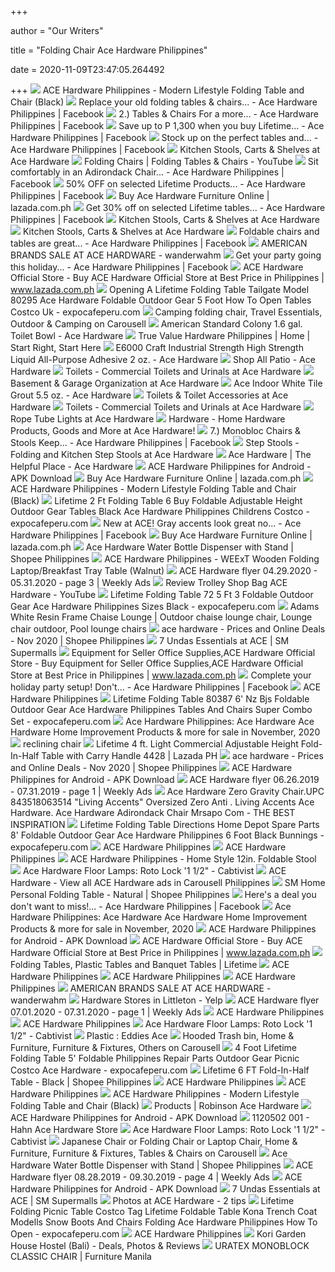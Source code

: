 +++
        
author = "Our Writers"
        
title = "Folding Chair Ace Hardware Philippines"
        
date = 2020-11-09T23:47:05.264492
        
+++
[ ![](https://d3en5mej4c6rt8.cloudfront.net/sku/5a30c882e01ea862c063f48f.jpg)](https://d3en5mej4c6rt8.cloudfront.net/sku/5a30c882e01ea862c063f48f.jpg) ACE Hardware Philippines - Modern Lifestyle Folding Table and Chair (Black)
[ ![](https://lookaside.fbsbx.com/lookaside/crawler/media/?media_id=1004744239640284)](https://lookaside.fbsbx.com/lookaside/crawler/media/?media_id=1004744239640284) Replace your old folding tables & chairs... - Ace Hardware Philippines |  Facebook
[ ![](https://lookaside.fbsbx.com/lookaside/crawler/media/?media_id=1925792090868823)](https://lookaside.fbsbx.com/lookaside/crawler/media/?media_id=1925792090868823) 2.) Tables & Chairs For a more... - Ace Hardware Philippines | Facebook
[ ![](https://lookaside.fbsbx.com/lookaside/crawler/media/?media_id=989360287845346)](https://lookaside.fbsbx.com/lookaside/crawler/media/?media_id=989360287845346) Save up to P 1,300 when you buy Lifetime... - Ace Hardware Philippines |  Facebook
[ ![](https://lookaside.fbsbx.com/lookaside/crawler/media/?media_id=1477039262410777)](https://lookaside.fbsbx.com/lookaside/crawler/media/?media_id=1477039262410777) Stock up on the perfect tables and... - Ace Hardware Philippines | Facebook
[ ![](https://cdn-tp3.mozu.com/24645-37138/cms/37138/files/bd87cb97-1542-4ee6-9987-986ae2081b7a?max=250&quality=80&_mzcb=_1598993681023)](https://cdn-tp3.mozu.com/24645-37138/cms/37138/files/bd87cb97-1542-4ee6-9987-986ae2081b7a?max=250&quality=80&_mzcb=_1598993681023) Kitchen Stools, Carts & Shelves at Ace Hardware
[ ![](https://i.ytimg.com/vi/FM4sRCmRNMs/hqdefault.jpg)](https://i.ytimg.com/vi/FM4sRCmRNMs/hqdefault.jpg) Folding Chairs | Folding Tables & Chairs - YouTube
[ ![](https://lookaside.fbsbx.com/lookaside/crawler/media/?media_id=1011715335609841)](https://lookaside.fbsbx.com/lookaside/crawler/media/?media_id=1011715335609841) Sit comfortably in an Adirondack Chair... - Ace Hardware Philippines |  Facebook
[ ![](https://lookaside.fbsbx.com/lookaside/crawler/media/?media_id=1102802216501152)](https://lookaside.fbsbx.com/lookaside/crawler/media/?media_id=1102802216501152) 50% OFF on selected Lifetime Products... - Ace Hardware Philippines |  Facebook
[ ![](https://ph-test-11.slatic.net/p/f4506c1a5f363f693938fb4e0277a45c.jpg)](https://ph-test-11.slatic.net/p/f4506c1a5f363f693938fb4e0277a45c.jpg) Buy Ace Hardware Furniture Online | lazada.com.ph
[ ![](https://lookaside.fbsbx.com/lookaside/crawler/media/?media_id=1973309706117061)](https://lookaside.fbsbx.com/lookaside/crawler/media/?media_id=1973309706117061) Get 30% off on selected Lifetime tables... - Ace Hardware Philippines |  Facebook
[ ![](https://cdn-tp3.mozu.com/24645-37138/cms/37138/files/aa3fd768-e0df-419c-a7ce-f791f91bf893?max=250&quality=80&_mzcb=_1598993681023)](https://cdn-tp3.mozu.com/24645-37138/cms/37138/files/aa3fd768-e0df-419c-a7ce-f791f91bf893?max=250&quality=80&_mzcb=_1598993681023) Kitchen Stools, Carts & Shelves at Ace Hardware
[ ![](https://cdn-tp3.mozu.com/24645-37138/cms/37138/files/fdc7f250-6dce-4180-8d6c-104efb8ba0f1?max=250&quality=80&_mzcb=_1598993681023)](https://cdn-tp3.mozu.com/24645-37138/cms/37138/files/fdc7f250-6dce-4180-8d6c-104efb8ba0f1?max=250&quality=80&_mzcb=_1598993681023) Kitchen Stools, Carts & Shelves at Ace Hardware
[ ![](https://lookaside.fbsbx.com/lookaside/crawler/media/?media_id=2663501323764559)](https://lookaside.fbsbx.com/lookaside/crawler/media/?media_id=2663501323764559) Foldable chairs and tables are great... - Ace Hardware Philippines |  Facebook
[ ![](https://4.bp.blogspot.com/-rCsjGxvTf9Y/W1SzK8x_1LI/AAAAAAAAGYI/CgiMixDJEWEC1RP7gAaG_KO4OPreSCbLgCLcBGAs/s1600/Photo%2B5.jpg)](https://4.bp.blogspot.com/-rCsjGxvTf9Y/W1SzK8x_1LI/AAAAAAAAGYI/CgiMixDJEWEC1RP7gAaG_KO4OPreSCbLgCLcBGAs/s1600/Photo%2B5.jpg) AMERICAN BRANDS SALE AT ACE HARDWARE - wanderwahm
[ ![](https://lookaside.fbsbx.com/lookaside/crawler/media/?media_id=2004944412953590)](https://lookaside.fbsbx.com/lookaside/crawler/media/?media_id=2004944412953590) Get your party going this holiday... - Ace Hardware Philippines | Facebook
[ ![](https://ph-test-11.slatic.net/p/3/lifetime-6ft-rectangular-folding-table-4174-2046696-301129693ae4d47e2ba61ceb4b656c00-catalog_233.jpg)](https://ph-test-11.slatic.net/p/3/lifetime-6ft-rectangular-folding-table-4174-2046696-301129693ae4d47e2ba61ceb4b656c00-catalog_233.jpg) ACE Hardware Official Store - Buy ACE Hardware Official Store at Best Price  in Philippines | www.lazada.com.ph
[ ![](https://www.expocafeperu.com/w/2020/03/opening-a-lifetime-folding-table-lifetime-folding-tailgate-table-lifetime-folding-table-model-80295-lifetime-folding-table-ace-hardware.jpg)](https://www.expocafeperu.com/w/2020/03/opening-a-lifetime-folding-table-lifetime-folding-tailgate-table-lifetime-folding-table-model-80295-lifetime-folding-table-ace-hardware.jpg) Opening A Lifetime Folding Table Tailgate Model 80295 Ace Hardware Foldable  Outdoor Gear 5 Foot How To Open Tables Costco Uk - expocafeperu.com
[ ![](https://media.karousell.com/media/photos/products/2020/6/2/camping_folding_chair_1591068593_28ea9523_progressive.jpg)](https://media.karousell.com/media/photos/products/2020/6/2/camping_folding_chair_1591068593_28ea9523_progressive.jpg) Camping folding chair, Travel Essentials, Outdoor & Camping on Carousell
[ ![](https://cdn-tp3.mozu.com/24645-37138/cms/37138/files/24071cfb-35bb-4511-ae2f-98be9d4aa39e?quality=60&max=400&_mzcb=_1598993681023)](https://cdn-tp3.mozu.com/24645-37138/cms/37138/files/24071cfb-35bb-4511-ae2f-98be9d4aa39e?quality=60&max=400&_mzcb=_1598993681023) American Standard Colony 1.6 gal. Toilet Bowl - Ace Hardware
[ ![](https://truevalue.com.ph/images/products/image-5ed0b028913f06.33491320.jpg)](https://truevalue.com.ph/images/products/image-5ed0b028913f06.33491320.jpg) True Value Hardware Philippines | Home | Start Right, Start Here
[ ![](https://cdn-tp3.mozu.com/24645-37138/cms/37138/files/30c7f82a-b9f9-4441-8b4c-a1afbff2cbbb?quality=60&_mzcb=_1598993681023)](https://cdn-tp3.mozu.com/24645-37138/cms/37138/files/30c7f82a-b9f9-4441-8b4c-a1afbff2cbbb?quality=60&_mzcb=_1598993681023) E6000 Craft Industrial Strength High Strength Liquid All-Purpose Adhesive 2  oz. - Ace Hardware
[ ![](https://cdn-tp3.mozu.com/24645-37138/cms/37138/files/e0372009-8305-4b4e-89f5-8849832f18ad?max=250&quality=80&_mzcb=_1598993681023)](https://cdn-tp3.mozu.com/24645-37138/cms/37138/files/e0372009-8305-4b4e-89f5-8849832f18ad?max=250&quality=80&_mzcb=_1598993681023) Shop All Patio - Ace Hardware
[ ![](https://cdn-tp3.mozu.com/24645-37138/cms/37138/files/3e22f0d7-52e2-4be6-a2e6-ee2be36169ed?max=250&quality=80&_mzcb=_1598993681023)](https://cdn-tp3.mozu.com/24645-37138/cms/37138/files/3e22f0d7-52e2-4be6-a2e6-ee2be36169ed?max=250&quality=80&_mzcb=_1598993681023) Toilets - Commercial Toilets and Urinals at Ace Hardware
[ ![](https://cdn-tp3.mozu.com/24645-37138/cms/37138/files/db82fd68-f144-4f2d-bc00-c924bced8320?max=250&quality=80&_mzcb=_1598993681023)](https://cdn-tp3.mozu.com/24645-37138/cms/37138/files/db82fd68-f144-4f2d-bc00-c924bced8320?max=250&quality=80&_mzcb=_1598993681023) Basement & Garage Organization at Ace Hardware
[ ![](https://cdn-tp3.mozu.com/24645-37138/cms/37138/files/7b4eed0c-2341-4292-890d-285bfdca51c9?quality=60&_mzcb=_1598993681023)](https://cdn-tp3.mozu.com/24645-37138/cms/37138/files/7b4eed0c-2341-4292-890d-285bfdca51c9?quality=60&_mzcb=_1598993681023) Ace Indoor White Tile Grout 5.5 oz. - Ace Hardware
[ ![](https://cdn-tp3.mozu.com/24645-37138/cms/37138/files/4036fc96-beef-4e0a-a956-f440e3bb9e6a)](https://cdn-tp3.mozu.com/24645-37138/cms/37138/files/4036fc96-beef-4e0a-a956-f440e3bb9e6a) Toilets & Toilet Accessories at Ace Hardware
[ ![](https://cdn-tp3.mozu.com/24645-37138/cms/37138/files/fd284115-7730-41d6-90be-8daae2e0777a?max=250&quality=80&_mzcb=_1598993681023)](https://cdn-tp3.mozu.com/24645-37138/cms/37138/files/fd284115-7730-41d6-90be-8daae2e0777a?max=250&quality=80&_mzcb=_1598993681023) Toilets - Commercial Toilets and Urinals at Ace Hardware
[ ![](https://cdn-tp3.mozu.com/24645-37138/cms/37138/files/9e6d769f-1f26-47ff-84c1-85a21dfcb797?max=250&quality=80&_mzcb=_1598993681023)](https://cdn-tp3.mozu.com/24645-37138/cms/37138/files/9e6d769f-1f26-47ff-84c1-85a21dfcb797?max=250&quality=80&_mzcb=_1598993681023) Rope Tube Lights at Ace Hardware
[ ![](https://cdn-tp3.mozu.com/24645-37138/cms/37138/files/65f9ca0d-cc12-4860-b78f-ba57ff473ee8?quality=50)](https://cdn-tp3.mozu.com/24645-37138/cms/37138/files/65f9ca0d-cc12-4860-b78f-ba57ff473ee8?quality=50) Hardware - Home Hardware Products, Goods and More at Ace Hardware!
[ ![](https://lookaside.fbsbx.com/lookaside/crawler/media/?media_id=1925792390868793)](https://lookaside.fbsbx.com/lookaside/crawler/media/?media_id=1925792390868793) 7.) Monobloc Chairs & Stools Keep... - Ace Hardware Philippines | Facebook
[ ![](https://cdn-tp3.mozu.com/24645-37138/cms/37138/files/bf773952-c8bd-4821-a467-4e5cbdb92478)](https://cdn-tp3.mozu.com/24645-37138/cms/37138/files/bf773952-c8bd-4821-a467-4e5cbdb92478) Step Stools - Folding and Kitchen Step Stools at Ace Hardware
[ ![](https://cdn-tp3.mozu.com/24645-37138/resources/images/ace/Ace_Store.jpg)](https://cdn-tp3.mozu.com/24645-37138/resources/images/ace/Ace_Store.jpg) Ace Hardware | The Helpful Place - Ace Hardware
[ ![](https://image.winudf.com/v2/image1/b21uaS5zbXJldGFpbC5hY2VwaF9zY3JlZW5fN18xNTk3Njg5MzY5XzAyMQ/screen-7.jpg?fakeurl=1&type=.jpg)](https://image.winudf.com/v2/image1/b21uaS5zbXJldGFpbC5hY2VwaF9zY3JlZW5fN18xNTk3Njg5MzY5XzAyMQ/screen-7.jpg?fakeurl=1&type=.jpg) ACE Hardware Philippines for Android - APK Download
[ ![](https://ph-test-11.slatic.net/p/0f5439a6833dfdd67c35d40643cc42bf.jpg)](https://ph-test-11.slatic.net/p/0f5439a6833dfdd67c35d40643cc42bf.jpg) Buy Ace Hardware Furniture Online | lazada.com.ph
[ ![](https://d3en5mej4c6rt8.cloudfront.net/sku/5a30c882e01ea862c063f490.jpg)](https://d3en5mej4c6rt8.cloudfront.net/sku/5a30c882e01ea862c063f490.jpg) ACE Hardware Philippines - Modern Lifestyle Folding Table and Chair (Black)
[ ![](https://www.expocafeperu.com/w/2020/03/lifetime-2-ft-folding-table-6-ft-lifetime-folding-table-buy-lifetime-foldable-table-lifetime-folding-table-adjustable-height.jpg)](https://www.expocafeperu.com/w/2020/03/lifetime-2-ft-folding-table-6-ft-lifetime-folding-table-buy-lifetime-foldable-table-lifetime-folding-table-adjustable-height.jpg) Lifetime 2 Ft Folding Table 6 Buy Foldable Adjustable Height Outdoor Gear  Tables Black Ace Hardware Philippines Childrens Costco - expocafeperu.com
[ ![](https://lookaside.fbsbx.com/lookaside/crawler/media/?media_id=1407867329327971)](https://lookaside.fbsbx.com/lookaside/crawler/media/?media_id=1407867329327971) New at ACE! Gray accents look great no... - Ace Hardware Philippines |  Facebook
[ ![](https://ph-test-11.slatic.net/p/d54bf8a691b97a5ed0840ea543c8c6b7.jpg)](https://ph-test-11.slatic.net/p/d54bf8a691b97a5ed0840ea543c8c6b7.jpg) Buy Ace Hardware Furniture Online | lazada.com.ph
[ ![](https://cf.shopee.ph/file/7adc87e4355cdee092098026e63364c7)](https://cf.shopee.ph/file/7adc87e4355cdee092098026e63364c7) Ace Hardware Water Bottle Dispenser with Stand | Shopee Philippines
[ ![](https://d3en5mej4c6rt8.cloudfront.net/sku/5bb42055609f555187021a49_500.jpg)](https://d3en5mej4c6rt8.cloudfront.net/sku/5bb42055609f555187021a49_500.jpg) ACE Hardware Philippines - WEExT Wooden Folding Laptop/Breakfast Tray Table  (Walnut)
[ ![](https://weekly-ads.us/public/gimg/1/6/2/5/6/3/2/1625632-900-100000.jpg)](https://weekly-ads.us/public/gimg/1/6/2/5/6/3/2/1625632-900-100000.jpg) ACE Hardware flyer 04.29.2020 - 05.31.2020 - page 3 | Weekly Ads
[ ![](https://i.ytimg.com/vi/o28DFSL-jSI/maxresdefault.jpg)](https://i.ytimg.com/vi/o28DFSL-jSI/maxresdefault.jpg) Review Trolley Shop Bag ACE Hardware - YouTube
[ ![](https://www.expocafeperu.com/w/2020/03/lifetime-folding-table-72-lifetime-5-ft-folding-table-lifetime-folding-table-5-ft-lifetime-3-ft-folding-table.jpg)](https://www.expocafeperu.com/w/2020/03/lifetime-folding-table-72-lifetime-5-ft-folding-table-lifetime-folding-table-5-ft-lifetime-3-ft-folding-table.jpg) Lifetime Folding Table 72 5 Ft 3 Foldable Outdoor Gear Ace Hardware  Philippines Sizes Black - expocafeperu.com
[ ![](https://i.pinimg.com/originals/26/64/74/2664748336417e91bb6b0fd2fe7e7163.jpg)](https://i.pinimg.com/originals/26/64/74/2664748336417e91bb6b0fd2fe7e7163.jpg) Adams White Resin Frame Chaise Lounge | Outdoor chaise lounge chair, Lounge  chair outdoor, Pool lounge chairs
[ ![](https://cf.shopee.ph/file/154d25ca7f9be0c54b107707e08feb25_tn)](https://cf.shopee.ph/file/154d25ca7f9be0c54b107707e08feb25_tn) ace hardware - Prices and Online Deals - Nov 2020 | Shopee Philippines
[ ![](https://contents.smsupermalls.com/data/uploads/2018/10/ACE1.jpg)](https://contents.smsupermalls.com/data/uploads/2018/10/ACE1.jpg) 7 Undas Essentials at ACE | SM Supermalls
[ ![](https://ph-test-11.slatic.net/p/4660b7a5bdaa13563cf2c5175d302e71.jpg)](https://ph-test-11.slatic.net/p/4660b7a5bdaa13563cf2c5175d302e71.jpg) Equipment for Seller Office Supplies,ACE Hardware Official Store - Buy  Equipment for Seller Office Supplies,ACE Hardware Official Store at Best  Price in Philippines | www.lazada.com.ph
[ ![](https://lookaside.fbsbx.com/lookaside/crawler/media/?media_id=1549471218500914)](https://lookaside.fbsbx.com/lookaside/crawler/media/?media_id=1549471218500914) Complete your holiday party setup! Don't... - Ace Hardware Philippines |  Facebook
[ ![](https://d3en5mej4c6rt8.cloudfront.net/carousel/5f22eb6073717628885d7ddfhehpz5hw12h_desktopdh124clighp.jpg)](https://d3en5mej4c6rt8.cloudfront.net/carousel/5f22eb6073717628885d7ddfhehpz5hw12h_desktopdh124clighp.jpg) ACE Hardware Philippines
[ ![](https://www.expocafeperu.com/w/2020/03/lifetime-folding-table-80387-lifetime-folding-table-6-lifetime-folding-table-nz-lifetime-folding-table-bjs.jpg)](https://www.expocafeperu.com/w/2020/03/lifetime-folding-table-80387-lifetime-folding-table-6-lifetime-folding-table-nz-lifetime-folding-table-bjs.jpg) Lifetime Folding Table 80387 6' Nz Bjs Foldable Outdoor Gear Ace Hardware  Philippines Tables And Chairs Super Combo Set - expocafeperu.com
[ ![](https://a.ipricegroup.com/media/ace_hardware.png)](https://a.ipricegroup.com/media/ace_hardware.png) Ace Hardware Philippines: Ace Hardware Ace Hardware Home Improvement  Products & more for sale in November, 2020
[ ![](https://www.tsikot.com/forums/attachments/miscellaneous-talk-163/22534d1407289373-reclining-chair-reclining-chair.jpg)](https://www.tsikot.com/forums/attachments/miscellaneous-talk-163/22534d1407289373-reclining-chair-reclining-chair.jpg) reclining chair
[ ![](https://ph-test-11.slatic.net/p/7f8a053ee8a20bc42c18c64161fad8d1.jpg)](https://ph-test-11.slatic.net/p/7f8a053ee8a20bc42c18c64161fad8d1.jpg) Lifetime 4 ft. Light Commercial Adjustable Height Fold-In-Half Table with  Carry Handle 4428 | Lazada PH
[ ![](https://cf.shopee.ph/file/c333cf29160d14c882c2d9ce0c81c74a_tn)](https://cf.shopee.ph/file/c333cf29160d14c882c2d9ce0c81c74a_tn) ace hardware - Prices and Online Deals - Nov 2020 | Shopee Philippines
[ ![](https://image.winudf.com/v2/image1/b21uaS5zbXJldGFpbC5hY2VwaF9zY3JlZW5fMF8xNTk3Njg5MzYwXzA1Mw/screen-0.jpg?fakeurl=1&type=.jpg)](https://image.winudf.com/v2/image1/b21uaS5zbXJldGFpbC5hY2VwaF9zY3JlZW5fMF8xNTk3Njg5MzYwXzA1Mw/screen-0.jpg?fakeurl=1&type=.jpg) ACE Hardware Philippines for Android - APK Download
[ ![](https://weekly-ads.us/public/gimg/9/7/4/7/6/1/974761-900-100000.jpg)](https://weekly-ads.us/public/gimg/9/7/4/7/6/1/974761-900-100000.jpg) ACE Hardware flyer 06.26.2019 - 07.31.2019 - page 1 | Weekly Ads
[ ![](http://mrsapo.com/wp-content/uploads/2018/02/ace-hardware-adirondack-chair-outdoor-rocking-chair-cushion-e9mokfh3.jpg)](http://mrsapo.com/wp-content/uploads/2018/02/ace-hardware-adirondack-chair-outdoor-rocking-chair-cushion-e9mokfh3.jpg) Ace Hardware Zero Gravity Chair.UPC 843518063514 "Living Accents" Oversized  Zero Anti . Living Accents Ace Hardware. Ace Hardware Adirondack Chair  Mrsapo Com - THE BEST INSPIRATION
[ ![](https://www.expocafeperu.com/w/2020/03/lifetime-folding-table-directions-lifetime-folding-table-home-depot-lifetime-folding-table-spare-parts-8-lifetime-folding-table.jpg)](https://www.expocafeperu.com/w/2020/03/lifetime-folding-table-directions-lifetime-folding-table-home-depot-lifetime-folding-table-spare-parts-8-lifetime-folding-table.jpg) Lifetime Folding Table Directions Home Depot Spare Parts 8' Foldable  Outdoor Gear Ace Hardware Philippines 6 Foot Black Bunnings -  expocafeperu.com
[ ![](https://d3en5mej4c6rt8.cloudfront.net/sku/5a0cebb2357f4d1fe9fa21e8_500.jpg)](https://d3en5mej4c6rt8.cloudfront.net/sku/5a0cebb2357f4d1fe9fa21e8_500.jpg) ACE Hardware Philippines
[ ![](https://d3en5mej4c6rt8.cloudfront.net/sku/5ad467adb560e9762b4e23bb_500.jpg)](https://d3en5mej4c6rt8.cloudfront.net/sku/5ad467adb560e9762b4e23bb_500.jpg) ACE Hardware Philippines
[ ![](https://d3en5mej4c6rt8.cloudfront.net/sku/5d3903f0424a6720f2e0a576.jpg)](https://d3en5mej4c6rt8.cloudfront.net/sku/5d3903f0424a6720f2e0a576.jpg) ACE Hardware Philippines - Home Style 12in. Foldable Stool
[ ![](https://www.cabtivist.com/photo/825x825_secure.img2-fg.wfcdn.com/im/11539864/resize-h600-w600%5Ecompr-r85/5381/53810341/.jpg)](https://www.cabtivist.com/photo/825x825_secure.img2-fg.wfcdn.com/im/11539864/resize-h600-w600%5Ecompr-r85/5381/53810341/.jpg) Ace Hardware Floor Lamps: Roto Lock '1 1/2" - Cabtivist
[ ![](https://media.karousell.com/media/photos/products/2020/10/28/_used_ace_hardware_shelf_brack_1603853171_c85977c3_progressive_thumbnail.jpg)](https://media.karousell.com/media/photos/products/2020/10/28/_used_ace_hardware_shelf_brack_1603853171_c85977c3_progressive_thumbnail.jpg) ACE Hardware - View all ACE Hardware ads in Carousell Philippines
[ ![](https://cf.shopee.ph/file/3e8d3e71f6e741a6a803fd6b98b90eb4)](https://cf.shopee.ph/file/3e8d3e71f6e741a6a803fd6b98b90eb4) SM Home Personal Folding Table - Natural | Shopee Philippines
[ ![](https://lookaside.fbsbx.com/lookaside/crawler/media/?media_id=1781460441968656)](https://lookaside.fbsbx.com/lookaside/crawler/media/?media_id=1781460441968656) Here's a deal you don't want to miss!... - Ace Hardware Philippines |  Facebook
[ ![](https://p.ipricegroup.com/ebbb59474fefea9d8f6e5014a206ee7cf2502169_0.jpg)](https://p.ipricegroup.com/ebbb59474fefea9d8f6e5014a206ee7cf2502169_0.jpg) Ace Hardware Philippines: Ace Hardware Ace Hardware Home Improvement  Products & more for sale in November, 2020
[ ![](https://image.winudf.com/v2/image1/b21uaS5zbXJldGFpbC5hY2VwaF9zY3JlZW5fMl8xNTk3Njg5MzYyXzAzNg/screen-2.jpg?fakeurl=1&type=.jpg)](https://image.winudf.com/v2/image1/b21uaS5zbXJldGFpbC5hY2VwaF9zY3JlZW5fMl8xNTk3Njg5MzYyXzAzNg/screen-2.jpg?fakeurl=1&type=.jpg) ACE Hardware Philippines for Android - APK Download
[ ![](https://ph-test-11.slatic.net/p/8be8edcadb518b09f74221f75afe7638.jpg)](https://ph-test-11.slatic.net/p/8be8edcadb518b09f74221f75afe7638.jpg) ACE Hardware Official Store - Buy ACE Hardware Official Store at Best Price  in Philippines | www.lazada.com.ph
[ ![](https://marvel-b1-cdn.bc0a.com/f00000000107743/www.lifetime.com/Content/images/Tables300x300.png)](https://marvel-b1-cdn.bc0a.com/f00000000107743/www.lifetime.com/Content/images/Tables300x300.png) Folding Tables, Plastic Tables and Banquet Tables | Lifetime
[ ![](https://d3en5mej4c6rt8.cloudfront.net/carousel/5f22ed6c73717628885d7de0twmaprwjlys_mobiler1larmp2pqd.jpg)](https://d3en5mej4c6rt8.cloudfront.net/carousel/5f22ed6c73717628885d7de0twmaprwjlys_mobiler1larmp2pqd.jpg) ACE Hardware Philippines
[ ![](https://d3en5mej4c6rt8.cloudfront.net/sku/5bfb962e1e78eb0b187663da_500.jpg)](https://d3en5mej4c6rt8.cloudfront.net/sku/5bfb962e1e78eb0b187663da_500.jpg) ACE Hardware Philippines
[ ![](https://d3en5mej4c6rt8.cloudfront.net/carousel/5f22eb6073717628885d7ddfhehpz5hw12h_mobile92frjf64325.jpg)](https://d3en5mej4c6rt8.cloudfront.net/carousel/5f22eb6073717628885d7ddfhehpz5hw12h_mobile92frjf64325.jpg) ACE Hardware Philippines
[ ![](https://2.bp.blogspot.com/-uTyiMEq2gr4/W1SzUmNUn2I/AAAAAAAAGYM/DnmnB0euoHUrCLD8iV2j9Mo8nKpiZYN8QCLcBGAs/s1600/Photo%2B2.jpg)](https://2.bp.blogspot.com/-uTyiMEq2gr4/W1SzUmNUn2I/AAAAAAAAGYM/DnmnB0euoHUrCLD8iV2j9Mo8nKpiZYN8QCLcBGAs/s1600/Photo%2B2.jpg) AMERICAN BRANDS SALE AT ACE HARDWARE - wanderwahm
[ ![](https://s3-media0.fl.yelpcdn.com/bphoto/9PwFz1KwAlLYItG_sDYBZw/ls.jpg)](https://s3-media0.fl.yelpcdn.com/bphoto/9PwFz1KwAlLYItG_sDYBZw/ls.jpg) Hardware Stores in Littleton - Yelp
[ ![](https://weekly-ads.us/public/gimg/1/7/9/7/3/3/1/1797331-900-100000.jpg)](https://weekly-ads.us/public/gimg/1/7/9/7/3/3/1/1797331-900-100000.jpg) ACE Hardware flyer 07.01.2020 - 07.31.2020 - page 1 | Weekly Ads
[ ![](https://acehardware.ph/static/ace_rewards_prefooter-64d674986043b2c8a977aec06495be01.jpg)](https://acehardware.ph/static/ace_rewards_prefooter-64d674986043b2c8a977aec06495be01.jpg) ACE Hardware Philippines
[ ![](https://d3en5mej4c6rt8.cloudfront.net/carousel/5f22ec4a9cea9402d562ce2fyj2i3uqejr_mobilebl4bt4f6k5b.jpg)](https://d3en5mej4c6rt8.cloudfront.net/carousel/5f22ec4a9cea9402d562ce2fyj2i3uqejr_mobilebl4bt4f6k5b.jpg) ACE Hardware Philippines
[ ![](https://www.cabtivist.com/photo/825x619_www.zenlia.com/xmas/products/product-1436995659.65.jpg)](https://www.cabtivist.com/photo/825x619_www.zenlia.com/xmas/products/product-1436995659.65.jpg) Ace Hardware Floor Lamps: Roto Lock '1 1/2" - Cabtivist
[ ![](http://eddiesacehardware.com/store/images/2139277.jpg)](http://eddiesacehardware.com/store/images/2139277.jpg) Plastic : Eddies Ace
[ ![](https://media.karousell.com/media/photos/products/2018/08/05/hooded_trash_bin_1533404985_7193c0f10_progressive)](https://media.karousell.com/media/photos/products/2018/08/05/hooded_trash_bin_1533404985_7193c0f10_progressive) Hooded Trash bin, Home & Furniture, Furniture & Fixtures, Others on  Carousell
[ ![](https://www.expocafeperu.com/w/2020/03/4-foot-lifetime-folding-table-lifetime-folding-table-5-lifetime-foldable-table-philippines-lifetime-folding-table-repair-parts.jpg)](https://www.expocafeperu.com/w/2020/03/4-foot-lifetime-folding-table-lifetime-folding-table-5-lifetime-foldable-table-philippines-lifetime-folding-table-repair-parts.jpg) 4 Foot Lifetime Folding Table 5' Foldable Philippines Repair Parts Outdoor  Gear Picnic Costco Ace Hardware - expocafeperu.com
[ ![](https://cf.shopee.ph/file/7c307a6b6274e113e0649c448b6d1573)](https://cf.shopee.ph/file/7c307a6b6274e113e0649c448b6d1573) Lifetime 6 FT Fold-In-Half Table - Black | Shopee Philippines
[ ![](https://acehardware.ph/static/ace_rewards_prefooter_mobile-28422f666bd03e115f016fff0b6c3ae2.jpg)](https://acehardware.ph/static/ace_rewards_prefooter_mobile-28422f666bd03e115f016fff0b6c3ae2.jpg) ACE Hardware Philippines
[ ![](https://d3en5mej4c6rt8.cloudfront.net/carousel/5f477075e0972a07bb63e2d1vyxh8s1zokj_desktopciw6js004g7.jpg)](https://d3en5mej4c6rt8.cloudfront.net/carousel/5f477075e0972a07bb63e2d1vyxh8s1zokj_desktopciw6js004g7.jpg) ACE Hardware Philippines
[ ![](https://d3en5mej4c6rt8.cloudfront.net/sku/5a30c882e01ea862c063f48f_200.jpg)](https://d3en5mej4c6rt8.cloudfront.net/sku/5a30c882e01ea862c063f48f_200.jpg) ACE Hardware Philippines - Modern Lifestyle Folding Table and Chair (Black)
[ ![](https://drncvpyikhjv3.cloudfront.net/sites/157/2017/06/28135246/submersible-pump-2300.jpg)](https://drncvpyikhjv3.cloudfront.net/sites/157/2017/06/28135246/submersible-pump-2300.jpg) Products | Robinson Ace Hardware
[ ![](https://image.winudf.com/v2/image1/b21uaS5zbXJldGFpbC5hY2VwaF9zY3JlZW5fNV8xNTk3Njg5MzY2XzA1Nw/screen-5.jpg?fakeurl=1&type=.jpg)](https://image.winudf.com/v2/image1/b21uaS5zbXJldGFpbC5hY2VwaF9zY3JlZW5fNV8xNTk3Njg5MzY2XzA1Nw/screen-5.jpg?fakeurl=1&type=.jpg) ACE Hardware Philippines for Android - APK Download
[ ![](https://img.yumpu.com/10975699/1/500x640/1120502-001-hahn-ace-hardware-store.jpg)](https://img.yumpu.com/10975699/1/500x640/1120502-001-hahn-ace-hardware-store.jpg) 1120502 001 - Hahn Ace Hardware Store
[ ![](https://www.cabtivist.com/photo/825x825_regencydistribution.com.au/media/catalog/product/cache/1/image/1800x/040ec09b1e35df139433887a97daa66f/a/c/ace.jpg)](https://www.cabtivist.com/photo/825x825_regencydistribution.com.au/media/catalog/product/cache/1/image/1800x/040ec09b1e35df139433887a97daa66f/a/c/ace.jpg) Ace Hardware Floor Lamps: Roto Lock '1 1/2" - Cabtivist
[ ![](https://media.karousell.com/media/photos/products/2020/7/14/japanese_chair_or_folding_chai_1594743041_c4d06e83_progressive.jpg)](https://media.karousell.com/media/photos/products/2020/7/14/japanese_chair_or_folding_chai_1594743041_c4d06e83_progressive.jpg) Japanese Chair or Folding Chair or Laptop Chair, Home & Furniture,  Furniture & Fixtures, Tables & Chairs on Carousell
[ ![](https://cf.shopee.ph/file/0ec8f4268fd27116eff881aa59889851)](https://cf.shopee.ph/file/0ec8f4268fd27116eff881aa59889851) Ace Hardware Water Bottle Dispenser with Stand | Shopee Philippines
[ ![](https://weekly-ads.us/public/gimg/1/0/7/9/9/5/6/1079956-900-100000.jpg)](https://weekly-ads.us/public/gimg/1/0/7/9/9/5/6/1079956-900-100000.jpg) ACE Hardware flyer 08.28.2019 - 09.30.2019 - page 4 | Weekly Ads
[ ![](https://image.winudf.com/v2/image1/b21uaS5zbXJldGFpbC5hY2VwaF9zY3JlZW5fNl8xNTk3Njg5MzY3XzA3NA/screen-6.jpg?fakeurl=1&type=.jpg)](https://image.winudf.com/v2/image1/b21uaS5zbXJldGFpbC5hY2VwaF9zY3JlZW5fNl8xNTk3Njg5MzY3XzA3NA/screen-6.jpg?fakeurl=1&type=.jpg) ACE Hardware Philippines for Android - APK Download
[ ![](https://www.smsupermalls.com/data/uploads/2018/10/ACE_banner.jpg)](https://www.smsupermalls.com/data/uploads/2018/10/ACE_banner.jpg) 7 Undas Essentials at ACE | SM Supermalls
[ ![](https://fastly.4sqi.net/img/general/600x600/10214761_Y2UBn-wKfvCIqouIOCIAk7-McZ4krQn1s0CXcvsEdgM.jpg)](https://fastly.4sqi.net/img/general/600x600/10214761_Y2UBn-wKfvCIqouIOCIAk7-McZ4krQn1s0CXcvsEdgM.jpg) Photos at ACE Hardware - 2 tips
[ ![](https://www.expocafeperu.com/w/2020/03/lifetime-folding-square-table-34x34-inch-lifetime-4-folding-table-costco-lifetime-folding-picnic-table-22119-lifetime-folding-table-with-benches-336x280.jpg)](https://www.expocafeperu.com/w/2020/03/lifetime-folding-square-table-34x34-inch-lifetime-4-folding-table-costco-lifetime-folding-picnic-table-22119-lifetime-folding-table-with-benches-336x280.jpg) Lifetime Folding Picnic Table Costco Tag Lifetime Foldable Table Kona  Trench Coat Modells Snow Boots And Chairs Folding Ace Hardware Philippines  How To Open - expocafeperu.com
[ ![](https://d3en5mej4c6rt8.cloudfront.net/sku/5be51912006d850e150fd814_500.jpg)](https://d3en5mej4c6rt8.cloudfront.net/sku/5be51912006d850e150fd814_500.jpg) ACE Hardware Philippines
[ ![](https://q-xx.bstatic.com/xdata/images/hotel/840x460/235884273.jpg?k=148ca125ec0c5c2b90387576cc206ba474862d754cdc7d9b69060d937595846c&o=)](https://q-xx.bstatic.com/xdata/images/hotel/840x460/235884273.jpg?k=148ca125ec0c5c2b90387576cc206ba474862d754cdc7d9b69060d937595846c&o=) Kori Garden House Hostel (Bali) - Deals, Photos & Reviews
[ ![](https://www.furnituremanila.com.ph/wp-content/uploads/2018/05/101-classic-chair.jpg)](https://www.furnituremanila.com.ph/wp-content/uploads/2018/05/101-classic-chair.jpg) URATEX MONOBLOCK CLASSIC CHAIR | Furniture Manila
